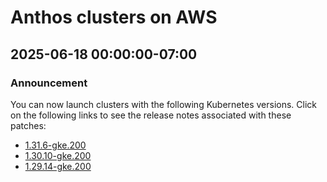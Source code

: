 # Anthos clusters on AWS

## 2025-06-18 00:00:00-07:00

### Announcement

You can now launch clusters with the following Kubernetes versions. Click on the following links to see the release notes associated with these patches:

* [1.31.6-gke.200](https://cloud.google.com/kubernetes-engine/multi-cloud/docs/aws/reference/supported-versions#1316-gke200)
* [1.30.10-gke.200](https://cloud.google.com/kubernetes-engine/multi-cloud/docs/aws/reference/supported-versions#13010-gke200)
* [1.29.14-gke.200](https://cloud.google.com/kubernetes-engine/multi-cloud/docs/aws/reference/supported-versions#12914-gke200)